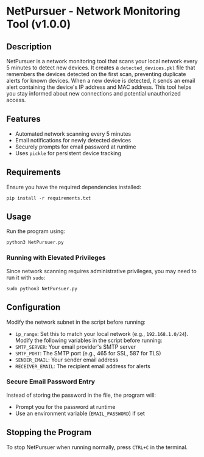 NetPursuer - Network Monitoring Tool (v1.0.0)
====================================

## Description
NetPursuer is a network monitoring tool that scans your local network every 5 minutes to detect new devices. It creates a `detected_devices.pkl` file that remembers the devices detected on the first scan, preventing duplicate alerts for known devices. When a new device is detected, it sends an email alert containing the device's IP address and MAC address. This tool helps you stay informed about new connections and potential unauthorized access.

## Features
- Automated network scanning every 5 minutes
- Email notifications for newly detected devices
- Securely prompts for email password at runtime
- Uses `pickle` for persistent device tracking

## Requirements
Ensure you have the required dependencies installed:
```
pip install -r requirements.txt
```

## Usage
Run the program using:
```
python3 NetPursuer.py
```

### Running with Elevated Privileges
Since network scanning requires administrative privileges, you may need to run it with `sudo`:
```
sudo python3 NetPursuer.py
```

## Configuration
Modify the network subnet in the script before running:
- `ip_range`: Set this to match your local network (e.g., `192.168.1.0/24`).
Modify the following variables in the script before running:
- `SMTP_SERVER`: Your email provider's SMTP server
- `SMTP_PORT`: The SMTP port (e.g., 465 for SSL, 587 for TLS)
- `SENDER_EMAIL`: Your sender email address
- `RECEIVER_EMAIL`: The recipient email address for alerts

### Secure Email Password Entry
Instead of storing the password in the file, the program will:
- Prompt you for the password at runtime
- Use an environment variable (`EMAIL_PASSWORD`) if set

## Stopping the Program
To stop NetPursuer when running normally, press `CTRL+C` in the terminal.
